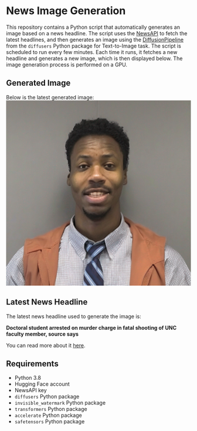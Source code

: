 # News Image Generation
This repository contains a Python script that automatically generates an image based on a news headline. The script uses the [NewsAPI](https://newsapi.org/) to fetch the latest headlines, and then generates an image using the [DiffusionPipeline](https://github.com/huggingface/diffusers) from the `diffusers` Python package for Text-to-Image task.
The script is scheduled to run every few minutes. Each time it runs, it fetches a new headline and generates a new image, which is then displayed below. The image generation process is performed on a GPU.

## Generated Image
Below is the latest generated image:
![Generated Image](image.png)

## Latest News Headline
The latest news headline used to generate the image is:

**Doctoral student arrested on murder charge in fatal shooting of UNC faculty member, source says**

You can read more about it [here](https://news.google.com/rss/articles/CBMiVGh0dHBzOi8vd3d3LmNubi5jb20vMjAyMy8wOC8yOS91cy91bmMtY2hhcGVsLWhpbGwtY2FtcHVzLXNob290aW5nLXR1ZXNkYXkvaW5kZXguaHRtbNIBAA?oc=5).

## Requirements
- Python 3.8
- Hugging Face account
- NewsAPI key
- `diffusers` Python package
- `invisible_watermark` Python package
- `transformers` Python package
- `accelerate` Python package
- `safetensors` Python package
